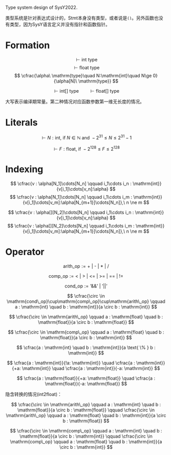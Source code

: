 Type system design of SysY2022.

类型系统是针对表达式设计的，Stmt本身没有类型，或者说是`()`。另外函数也没有类型，因为SysY语言定义并没有指针和函数指针。

# Formation

$$
\vdash\mathrm{int}\ \mathrm{type}
$$
$$
\vdash\mathrm{float}\ \mathrm{type}
$$
$$
\cfrac{\alpha\ \mathrm{type}\quad N:\mathrm{int}\quad N\ge 0}{\alpha[N]\ \mathrm{type}}
$$

$$
\vdash\mathrm{int}[]\ \mathrm{type}
\qquad
\vdash\mathrm{float}[]\ \mathrm{type}
$$

大写表示编译期常量。第二种情况对应函数参数第一维无长度的情况。

# Literals

$$
\vdash N : \mathrm{int},\ \text{if } N \in \mathbb N \text{ and } -2^{31}\le N \le 2^{31}-1
$$

$$
\vdash F : \mathrm{float},\ \text{if } -2^{128}\le F \le 2^{128}
$$


# Indexing

$$
\cfrac{v : \alpha[N_1]\cdots[N_n] \qquad i_1\cdots i_n : \mathrm{int}}{v[i_1]\cdots[v_n]:\alpha}
$$
$$
\cfrac{v : \alpha[N_1]\cdots[N_n] \qquad i_1\cdots i_m : \mathrm{int}}{v[i_1]\cdots[v_m]:\alpha[N_{m+1}]\cdots[N_n]},\ n \ne m
$$

$$
\cfrac{v : \alpha[][N_2]\cdots[N_n] \qquad i_1\cdots i_n : \mathrm{int}}{v[i_1]\cdots[v_n]:\alpha}
$$
$$
\cfrac{v : \alpha[][N_2]\cdots[N_n] \qquad i_1\cdots i_m : \mathrm{int}}{v[i_1]\cdots[v_m]:\alpha[N_{m+1}]\cdots[N_n]},\ n \ne m
$$




# Operator

$$
\mathrm{arith\_op} := \text{+ | - | * | /}
$$

$$
\mathrm{comp\_op} := \text{< | > | <= | >= | == | !=}
$$

$$
\mathrm{cond\_op} := \text{'\&\&' | '||'}
$$

$$
\cfrac{\circ \in \mathrm{cond\_op}\cup\mathrm{comp\_op}\cup\mathrm{arith\_op} \qquad a : \mathrm{int} \quad b : \mathrm{int}}{a \circ b : \mathrm{int}}
$$

$$
\cfrac{\circ \in \mathrm{arith\_op} \qquad a : \mathrm{float} \quad b : \mathrm{float}}{a \circ b : \mathrm{float}}
$$

$$
\cfrac{\circ \in \mathrm{comp\_op} \qquad a : \mathrm{float} \quad b : \mathrm{float}}{a \circ b : \mathrm{int}}
$$

$$
\cfrac{a : \mathrm{int} \quad b : \mathrm{int}}{a \text{ \% } b : \mathrm{int}}
$$

$$
\cfrac{a : \mathrm{int}}{!a: \mathrm{int}}
\quad
\cfrac{a : \mathrm{int}}{+a: \mathrm{int}}
\quad
\cfrac{a : \mathrm{int}}{-a: \mathrm{int}}
$$

$$
\cfrac{a : \mathrm{float}}{+a: \mathrm{float}}
\quad
\cfrac{a : \mathrm{float}}{-a: \mathrm{float}}
$$

隐含转换的情况(int2float)：

$$
\cfrac{\circ \in \mathrm{arith\_op} \qquad a : \mathrm{int} \quad b : \mathrm{float}}{a \circ b : \mathrm{float}}
\qquad
\cfrac{\circ \in \mathrm{arith\_op} \qquad a : \mathrm{float} \quad b : \mathrm{int}}{a \circ b : \mathrm{float}}
$$

$$
\cfrac{\circ \in \mathrm{comp\_op} \qquad a : \mathrm{int} \quad b : \mathrm{float}}{a \circ b : \mathrm{int}}
\qquad
\cfrac{\circ \in \mathrm{comp\_op} \qquad a : \mathrm{float} \quad b : \mathrm{int}}{a \circ b : \mathrm{int}}
$$

